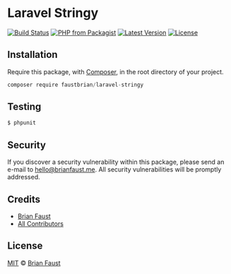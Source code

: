 # Laravel Stringy

[![Build Status](https://img.shields.io/travis/faustbrian/Laravel-Stringy/master.svg?style=flat-square)](https://travis-ci.org/faustbrian/Laravel-Stringy)
[![PHP from Packagist](https://img.shields.io/packagist/php-v/faustbrian/laravel-stringy.svg?style=flat-square)]()
[![Latest Version](https://img.shields.io/github/release/faustbrian/Laravel-Stringy.svg?style=flat-square)](https://github.com/faustbrian/Laravel-Stringy/releases)
[![License](https://img.shields.io/packagist/l/faustbrian/Laravel-Stringy.svg?style=flat-square)](https://packagist.org/packages/faustbrian/Laravel-Stringy)

## Installation

Require this package, with [Composer](https://getcomposer.org/), in the root directory of your project.

```js
composer require faustbrian/laravel-stringy
```

## Testing

``` bash
$ phpunit
```

## Security

If you discover a security vulnerability within this package, please send an e-mail to hello@brianfaust.me. All security vulnerabilities will be promptly addressed.

## Credits

- [Brian Faust](https://github.com/faustbrian)
- [All Contributors](../../contributors)

## License

[MIT](LICENSE) © [Brian Faust](https://brianfaust.me)
